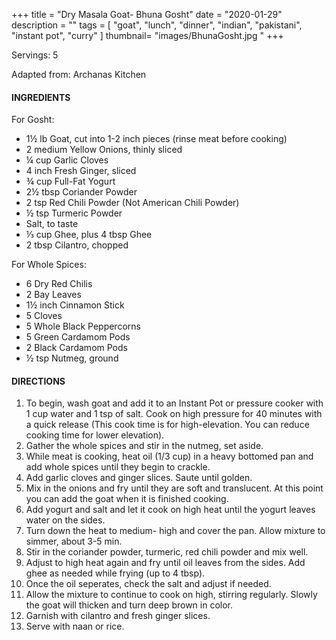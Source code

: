 +++
title = "Dry Masala Goat- Bhuna Gosht"
date = "2020-01-29"
description = ""
tags = [
    "goat",
    "lunch",
    "dinner",
    "indian",
    "pakistani",
    "instant pot", 
    "curry"
]
thumbnail= "images/BhunaGosht.jpg "
+++

Servings: 5 <!--more-->

Adapted from: Archanas Kitchen

#### INGREDIENTS 

For Gosht: 

* 1½ lb Goat, cut into 1-2 inch pieces (rinse meat before cooking) 
* 2 medium Yellow Onions, thinly sliced
* ¼ cup Garlic Cloves
* 4 inch Fresh Ginger, sliced
* ¾ cup Full-Fat Yogurt 
* 2½ tbsp Coriander Powder 
* 2 tsp Red Chili Powder (Not American Chili Powder) 
* ½ tsp Turmeric Powder
* Salt, to taste
* ⅓ cup Ghee, plus 4 tbsp Ghee 
* 2 tbsp Cilantro, chopped

For Whole Spices:

* 6 Dry Red Chilis
* 2 Bay Leaves
* 1½ inch Cinnamon Stick
* 5 Cloves
* 5 Whole Black Peppercorns
* 5 Green Cardamom Pods
* 2 Black Cardamom Pods
* ½ tsp Nutmeg, ground

#### DIRECTIONS 

1. To begin, wash goat and add it to an Instant Pot or pressure cooker with 1 cup water and 1 tsp of salt. Cook on high pressure for 40 minutes with a quick release (This cook time is for high-elevation. You can reduce cooking time for lower elevation). 
2. Gather the whole spices and stir in the nutmeg, set aside. 
3. While meat is cooking, heat oil (1/3 cup) in a heavy bottomed pan and add whole spices until they begin to crackle.
4. Add garlic cloves and ginger slices. Saute until golden.
5. Mix in the onions and fry until they are soft and translucent. At this point you can add the goat when it is finished cooking.
6. Add yogurt and salt and let it cook on high heat until the yogurt leaves water on the sides.
7. Turn down the heat to medium- high and cover the pan. Allow mixture to simmer, about 3-5 min.
8. Stir in the coriander powder, turmeric, red chili powder and mix well.
9. Adjust to high heat again and fry until oil leaves from the sides. Add ghee as needed while frying (up to 4 tbsp).
10. Once the oil seperates, check the salt and adjust if needed.
11. Allow the mixture to continue to cook on high, stirring regularly. Slowly the goat will thicken and turn deep brown in color. 
12. Garnish with cilantro and fresh ginger slices. 
13. Serve with naan or rice. 
